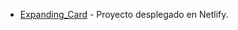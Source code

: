 - [Expanding_Card](https://66b93b4d2c58d1c79523d05a--candid-tanuki-17afea.netlify.app/) - Proyecto desplegado en Netlify.
